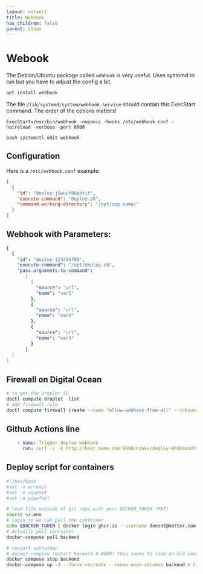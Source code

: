 ```yaml
---
layout: default
title: Webhook
has_children: false
parent: Linux
---
```


# Webook

The Debian/Ubuntu package called `webhook` is very useful. Uses systemd to run but you have to adjust the config a bit.

```bash
apt install webhook
```

The file `/lib/systemd/system/webhook.service` should contain this ExecStart command. The order of the options matters!

```
ExecStart=/usr/bin/webhook -nopanic -hooks /etc/webhook.conf -hotreload -verbose -port 8000
```

```bash systemctl edit webhook```


## Configuration

Here is a `/etc/webhook.conf` example:

```json
[
  {
    "id": "deploy-j5wnuY96pbtit",
    "execute-command": "deploy.sh",
    "command-working-directory": "/opt/app-name/"
  }
]
```


## Webhook with Parameters: 

```yaml
[
  {
    "id": "deploy-123456789",
    "execute-command": "/opt/deploy.sh",
    "pass-arguments-to-command":
       [
         {
           "source": "url",
           "name": "var1"
         },
         {
           "source": "url",
           "name": "var2"
         },
         {
           "source": "url",
           "name": "var3"
         }
       ]
  }
]
```

## Firewall on Digital Ocean

```bash
# to get the Droplet ID
doctl compute droplet  list
# add firewall rule
doctl compute firewall create --name "allow-webhook-from-all" --inbound-rules "protocol:tcp,ports:9000" --droplet-ids
```

## Github Actions line

```yaml
    - name: Trigger deploy webhook
      run: curl -s -k http://host.name.com:9000/hooks/deploy-WFUEmasdfasdfasfdk
```


## Deploy script for containers

```bash
#!/bin/bash
#set -o errexit
#set -o nounset
#set -o pipefail

# load file outside of git repo with your DOCKER_TOKEN (PAT)
source ~/.env
# login so we can pull the container
echo $DOCKER_TOKEN | docker login ghcr.io --username doesnt@matter.com --password-stdin
# actually pull container
docker-compose pull backend

# restart container
# docker-compose restart backend # WARN: this seems to load an old image
docker compose stop backend
docker-compose up -d --force-recreate --renew-anon-volumes backend # https://stackoverflow.com/a/50059206/159086
```
